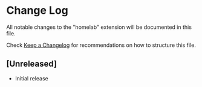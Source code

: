 # Change Log

All notable changes to the "homelab" extension will be documented in this file.

Check [Keep a Changelog](http://keepachangelog.com/) for recommendations on how to structure this file.

## [Unreleased]

- Initial release